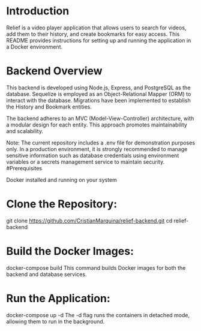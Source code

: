 # Introduction

Relief is a video player application that allows users to search for videos, add them to their history, and create bookmarks for easy access. This README provides instructions for setting up and running the application in a Docker environment.

# Backend Overview

This backend is developed using Node.js, Express, and PostgreSQL as the database. Sequelize is employed as an Object-Relational Mapper (ORM) to interact with the database. Migrations have been implemented to establish the History and Bookmark entities.

The backend adheres to an MVC (Model-View-Controller) architecture, with a modular design for each entity. This approach promotes maintainability and scalability.

Note: The current repository includes a .env file for demonstration purposes only. In a production environment, it is strongly recommended to manage sensitive information such as database credentials using environment variables or a secrets management service to maintain security.
#Prerequisites

Docker installed and running on your system

# Clone the Repository:

git clone https://github.com/CristianMarquina/relief-backend.git
cd relief-backend

# Build the Docker Images:

docker-compose build
This command builds Docker images for both the backend and database services.

# Run the Application:

docker-compose up -d
The -d flag runs the containers in detached mode, allowing them to run in the background.
